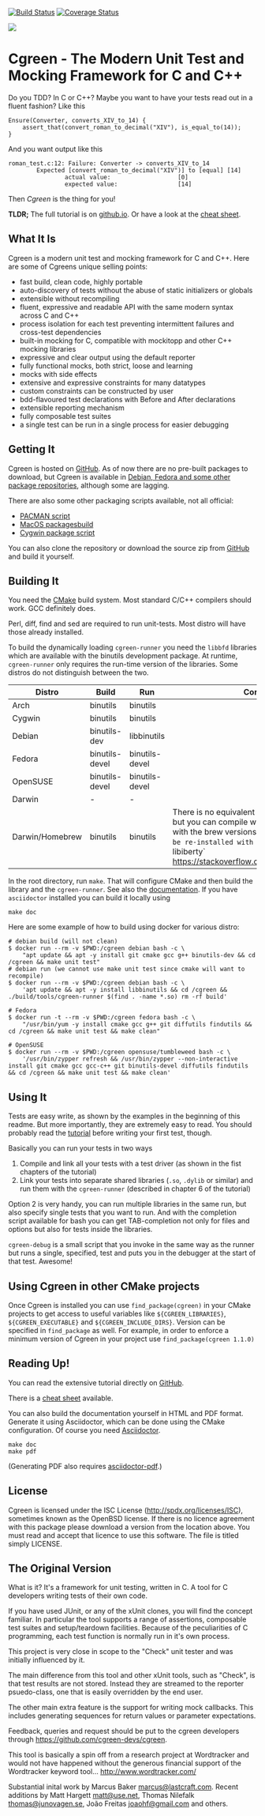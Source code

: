 [![Build Status](https://app.travis-ci.com/cgreen-devs/cgreen.svg?branch=master)](https://app.travis-ci.com/github/cgreen-devs/cgreen)
[![Coverage Status](https://coveralls.io/repos/cgreen-devs/cgreen/badge.svg?branch=master&service=github)](https://coveralls.io/github/cgreen-devs/cgreen?branch=master)

![](https://github.com/cgreen-devs/cgreen/blob/master/doc/logo.png?s=300)


Cgreen - The Modern Unit Test and Mocking Framework for C and C++
=================================================================

Do you TDD? In C or C++? Maybe you want to have your tests read out in
a fluent fashion? Like this

    Ensure(Converter, converts_XIV_to_14) {
        assert_that(convert_roman_to_decimal("XIV"), is_equal_to(14));
    }

And you want output like this

    roman_test.c:12: Failure: Converter -> converts_XIV_to_14
            Expected [convert_roman_to_decimal("XIV")] to [equal] [14]
                    actual value:                   [0]
                    expected value:                 [14]

Then *Cgreen* is the thing for you!

**TLDR;** The full tutorial is on
[github.io](https://cgreen-devs.github.io).
Or have a look at the [cheat sheet](doc/cheat-sheet.md).

## What It Is

Cgreen is a modern unit test and mocking framework for C and C++.
Here are some of Cgreens unique selling points:

  - fast build, clean code, highly portable
  - auto-discovery of tests without the abuse of static initializers or globals
  - extensible without recompiling
  - fluent, expressive and readable API with the same modern syntax across C and C++
  - process isolation for each test preventing intermittent failures
    and cross-test dependencies
  - built-in mocking for C, compatible with mockitopp and other C++ mocking libraries
  - expressive and clear output using the default reporter
  - fully functional mocks, both strict, loose and learning
  - mocks with side effects
  - extensive and expressive constraints for many datatypes
  - custom constraints can be constructed by user
  - bdd-flavoured test declarations with Before and After declarations
  - extensible reporting mechanism
  - fully composable test suites
  - a single test can be run in a single process for easier debugging

## Getting It

Cgreen is hosted on [GitHub](https://github.com/cgreen-devs/cgreen).
As of now there are no pre-built packages to download, but Cgreen is available in [Debian, Fedora and some other package repositories](https://repology.org/project/cgreen/versions), although some are lagging.

There are also some other packaging scripts available, not all official:

  - [PACMAN script](https://github.com/voins/cgreen-pkg)
  - [MacOS packagesbuild](https://github.com/cgreen-devs/cgreen-macosx-packaging)
  - [Cygwin package script](https://github.com/cgreen-devs/cgreen-cygport)

You can also clone the repository or download the source zip from [GitHub](http://www.github.com/cgreen-devs/cgreen) and build it yourself.

## Building It

You need the [CMake](http://www.cmake.org) build system.
Most standard C/C++ compilers should work. GCC definitely does.

Perl, diff, find and sed are required to run unit-tests. Most distro will have
those already installed.

To build the dynamically loading `cgreen-runner` you need the `libbfd`
libraries which are available with the binutils development
package. At runtime, `cgreen-runner` only requires the run-time
version of the libraries. Some distros do not distinguish between the
two.

|Distro | Build | Run | Comments |
--- | --- | --- | ---
|Arch|binutils|binutils||
|Cygwin|binutils|binutils||
|Debian|binutils-dev|libbinutils||
|Fedora|binutils-devel|binutils-devel||
|OpenSUSE|binutils-devel|binutils-devel||
|Darwin| - | - | 
|Darwin/Homebrew|binutils|binutils| There is no equivalent to `libbfd` for Apple Clang but you can compile with Apple Clang and link with the brew versions. NOTE: `binutils´ need to be re-installed with `--enable-install-libiberty` https://stackoverflow.com/a/65978315/204658. |

In the root directory, run ``make``. That will configure CMake and
then build the library and the `cgreen-runner`. See also the
[documentation](https://cgreen-devs.github.io). If you have
`asciidoctor` installed you can build it locally using

    make doc

Here are some example of how to build using docker for various distro:

```
# debian build (will not clean)
$ docker run --rm -v $PWD:/cgreen debian bash -c \
    "apt update && apt -y install git cmake gcc g++ binutils-dev && cd /cgreen && make unit test"
# debian run (we cannot use make unit test since cmake will want to recompile)
$ docker run --rm -v $PWD:/cgreen debian bash -c \
    'apt update && apt -y install libbinutils && cd /cgreen && ./build/tools/cgreen-runner $(find . -name *.so) rm -rf build'

# Fedora
$ docker run -t --rm -v $PWD:/cgreen fedora bash -c \
    "/usr/bin/yum -y install cmake gcc g++ git diffutils findutils && cd /cgreen && make unit test && make clean"

# OpenSUSE
$ docker run --rm -v $PWD:/cgreen opensuse/tumbleweed bash -c \
    '/usr/bin/zypper refresh && /usr/bin/zypper --non-interactive install git cmake gcc gcc-c++ git binutils-devel diffutils findutils  && cd /cgreen && make unit test && make clean'
```

## Using It

Tests are easy write, as shown by the examples in the beginning of
this readme. But more importantly, they are extremely easy to
read. You should probably read the
[tutorial](https://cgreen-devs.github.io) before writing your first
test, though.

Basically you can run your tests in two ways

1. Compile and link all your tests with a test driver (as shown in the
   fist chapters of the tutorial)
2. Link your tests into separate shared libraries (`.so`, `.dylib` or
   similar) and run them with the `cgreen-runner` (described in chapter
   6 of the tutorial)

Option 2 is very handy, you can run multiple libraries in the same
run, but also specify single tests that you want to run. And with the
completion script available for bash you can get TAB-completion not
only for files and options but also for tests inside the libraries.

`cgreen-debug` is a small script that you invoke in the same way as
the runner but runs a single, specified, test and puts you in the
debugger at the start of that test. Awesome!

## Using Cgreen in other CMake projects
Once Cgreen is installed you can use ``find_package(cgreen)`` in your CMake
projects to get access to useful variables like ``${CGREEN_LIBRARIES}``,
``${CGREEN_EXECUTABLE}`` and ``${CGREEN_INCLUDE_DIRS}``. Version can be
specified in ``find_package`` as well. For example, in order to enforce a minimum
version of Cgreen in your project use ``find_package(cgreen 1.1.0)``

## Reading Up!

You can read the extensive tutorial directly on
[GitHub](https://cgreen-devs.github.io).

There is a [cheat sheet](https://github.com/cgreen-devs/cgreen/blob/master/doc/cheat-sheet.md)
available.

You can also build the documentation yourself in HTML and PDF format.
Generate it using Asciidoctor, which can be done using the CMake
configuration. Of course you need
[Asciidoctor](http://www.asciidoctor.org).

    make doc
    make pdf

(Generating PDF also requires [asciidoctor-pdf](https://asciidoctor.org/docs/asciidoctor-pdf/).)

## License

Cgreen is licensed under the ISC License
(http://spdx.org/licenses/ISC), sometimes known as the OpenBSD
license. If there is no licence agreement with this package please
download a version from the location above. You must read and accept
that licence to use this software. The file is titled simply LICENSE.

## The Original Version

What is it? It's a framework for unit testing, written in C. A tool
for C developers writing tests of their own code.

If you have used JUnit, or any of the xUnit clones, you will find
the concept familiar. In particular the tool supports a range of
assertions, composable test suites and setup/teardown facilities.
Because of the peculiarities of C programming, each test function
is normally run in it's own process.

This project is very close in scope to the "Check" unit tester and
was initially influenced by it.

The main difference from this tool and other xUnit tools, such as
"Check",  is that test results are not stored. Instead they are
streamed to the reporter psuedo-class, one that is easily
overridden by the end user.

The other main extra feature is the support for writing mock
callbacks. This includes generating sequences for return values
or parameter expectations.

Feedback, queries and request should be put to the cgreen developers
through https://github.com/cgreen-devs/cgreen.

This tool is basically a spin off from a research project at
Wordtracker and would not have happened without the generous
financial support of the Wordtracker keyword tool...
http://www.wordtracker.com/

Substantial inital work by Marcus Baker <marcus@lastcraft.com>. Recent
additions by Matt Hargett <matt@use.net>, Thomas Nilefalk
<thomas@junovagen.se>, João Freitas <joaohf@gmail.com> and others.
